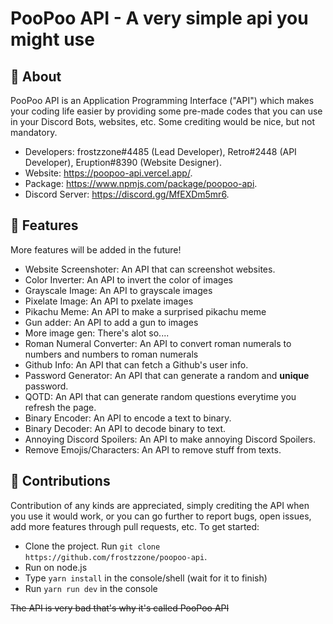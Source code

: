 # PooPoo API - A very simple api you might use

## 🚩 About
PooPoo API is an Application Programming Interface ("API") which makes your coding life easier by providing some pre-made codes that you can use in your Discord Bots, websites, etc. Some crediting would be nice, but not mandatory.
* Developers: frostzzone#4485 (Lead Developer), Retro#2448 (API Developer), Eruption#8390 (Website Designer).
* Website: https://poopoo-api.vercel.app/.
* Package: https://www.npmjs.com/package/poopoo-api.
* Discord Server: https://discord.gg/MfEXDm5mr6.

## 🔎 Features
More features will be added in the future!
* Website Screenshoter: An API that can screenshot websites.
* Color Inverter: An API to invert the color of images
* Grayscale Image: An API to grayscale images
* Pixelate Image: An API to pxelate images
* Pikachu Meme: An API to make a surprised pikachu meme
* Gun adder: An API to add a gun to images
* More image gen: There's alot so....
* Roman Numeral Converter: An API to convert roman numerals to numbers and numbers to roman numerals
* Github Info: An API that can fetch a Github's user info.
* Password Generator: An API that can generate a random and **unique** password.
* QOTD: An API that can generate random questions everytime you refresh the page.
* Binary Encoder: An API to encode a text to binary.
* Binary Decoder: An API to decode binary to text.
* Annoying Discord Spoilers: An API to make annoying Discord Spoilers.
* Remove Emojis/Characters: An API to remove stuff from texts.

## 🔨 Contributions
Contribution of any kinds are appreciated, simply crediting the API when you use it would work, or you can go further to report bugs, open issues, add more features through pull requests, etc. To get started:
<!-- Changed setup instructions -->
* Clone the project. Run `git clone https://github.com/frostzzone/poopoo-api`.
* Run on node.js
* Type `yarn install` in the console/shell (wait for it to finish)
* Run `yarn run dev` in the console

~~The API is very bad that's why it's called PooPoo API~~